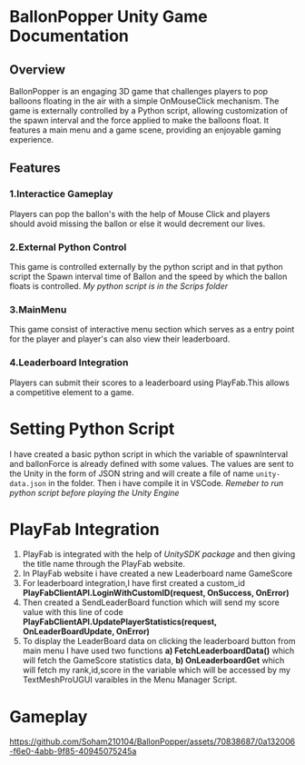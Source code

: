 # BallonPopper Unity Game Documentation

## Overview
BallonPopper is an engaging 3D game that challenges players to pop balloons floating in the air with a simple OnMouseClick mechanism. The game is externally controlled by a Python script, allowing customization of the spawn interval and the force applied to make the balloons float. It features a main menu and a game scene, providing an enjoyable gaming experience.

## Features
### 1.Interactice Gameplay
Players can pop the ballon's with the help of Mouse Click and players should avoid missing the ballon or else it would decrement our lives.

### 2.External Python Control
This game is controlled externally by the python script and in that python script the Spawn interval time of Ballon and the speed by which the ballon floats is controlled.
*My python script is in the Scrips folder*

### 3.MainMenu
This game consist of interactive menu section which serves as a entry point for the player and player's can also view their leaderboard.

### 4.Leaderboard Integration
Players can submit their scores to a leaderboard using PlayFab.This allows a competitive element to a game.

# Setting Python Script
I have created a basic python script in which the variable of spawnInterval and ballonForce is already defined with some values.
The values are sent to the Unity in the form of JSON string and will create a file of name `unity-data.json` in the folder.
Then i have compile it in VSCode.
*Remeber to run python script before playing the Unity Engine*

# PlayFab Integration
1. PlayFab is integrated with the help of *UnitySDK package* and then giving the title name through the PlayFab website.
2. In PlayFab website i have created a new Leaderboard name GameScore
3. For leaderboard integration,I have first created a custom_id **PlayFabClientAPI.LoginWithCustomID(request, OnSuccess, OnError)**
4. Then created a SendLeaderBoard function which will send my score value with this line of code **PlayFabClientAPI.UpdatePlayerStatistics(request, OnLeaderBoardUpdate, OnError)**
5. To display the LeaderBoard data on clicking the leaderboard button from main menu I have used two functions **a) FetchLeaderboardData()** which will fetch the GameScore statistics data,
  **b) OnLeaderboardGet** which will fetch my rank,id,score in the variable which will be accessed by my TextMeshProUGUI varaibles in the Menu Manager Script.

# Gameplay


https://github.com/Soham210104/BallonPopper/assets/70838687/0a132006-f6e0-4abb-9f85-40945075245a





 
